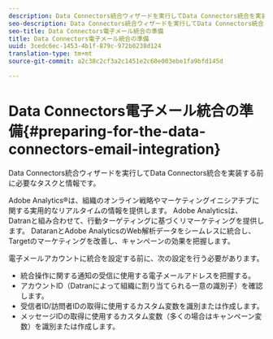 ```yaml
---
description: Data Connectors統合ウィザードを実行してData Connectors統合を実装する前に必要なタスクと情報です。
seo-description: Data Connectors統合ウィザードを実行してData Connectors統合を実装する前に必要なタスクと情報です。
seo-title: Data Connectors電子メール統合の準備
title: Data Connectors電子メール統合の準備
uuid: 3cedc6ec-1453-4b1f-879c-972b0238d124
translation-type: tm+mt
source-git-commit: a2c38c2cf3a2c1451e2c60e003ebe1fa9bfd145d

---
```



# Data Connectors電子メール統合の準備{#preparing-for-the-data-connectors-email-integration}

Data Connectors統合ウィザードを実行してData Connectors統合を実装する前に必要なタスクと情報です。

Adobe Analytics®は、組織のオンライン戦略やマーケティングイニシアチブに関する実用的なリアルタイムの情報を提供します。 Adobe Analyticsは、Datranと組み合わせて、行動ターゲティングに基づくリマーケティングを提供します。 DataranとAdobe AnalyticsのWeb解析データをシームレスに統合し、Targetのマーケティングを改善し、キャンペーンの効果を把握します。

電子メールアカウントに統合を設定する前に、次の設定を行う必要があります。

* 統合操作に関する通知の受信に使用する電子メールアドレスを把握する。
* アカウントID（Datranによって組織に割り当てられる一意の識別子）を確認します。
* 受信者ID/訪問者IDの取得に使用するカスタム変数を識別または作成します。
* メッセージIDの取得に使用するカスタム変数（多くの場合はキャンペーン変数）を識別または作成します。

